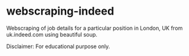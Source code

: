 # webscraping-indeed
Webscraping of job details for a particular position in London, UK from uk.indeed.com using beautiful soup.

Disclaimer: For educational purpose only.
